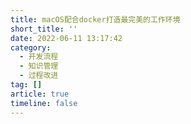```yaml
---
title: macOS配合docker打造最完美的工作环境
short_title: ''
date: 2022-06-11 13:17:42
category:
  - 开发流程
  - 知识管理
  - 过程改进
tag: []
article: true
timeline: false
---
```


